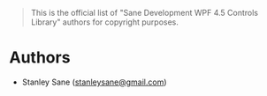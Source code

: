 > This is the official list of "Sane Development WPF 4.5 Controls Library" authors for copyright purposes.

# Authors

- Stanley Sane (<stanleysane@gmail.com>)
